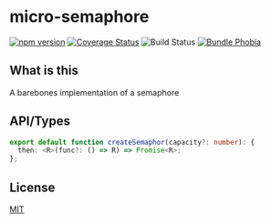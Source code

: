 # micro-semaphore

[![npm version](https://img.shields.io/npm/v/micro-semaphore)](https://npmjs.org/package/micro-semaphore)
[![Coverage Status](https://coveralls.io/repos/github/akmjenkins/micro-semaphore/badge.svg)](https://coveralls.io/github/akmjenkins/micro-semaphore)
![Build Status](https://github.com/akmjenkins/micro-semaphore/actions/workflows/main.yaml/badge.svg)
[![Bundle Phobia](https://badgen.net/bundlephobia/minzip/micro-semaphore)](https://bundlephobia.com/result?p=micro-semaphore)

## What is this

A barebones implementation of a semaphore

## API/Types

```ts
export default function createSemaphor(capacity?: number): {
  then: <R>(func?: () => R) => Promise<R>;
};
```

## License

[MIT](./LICENSE)
